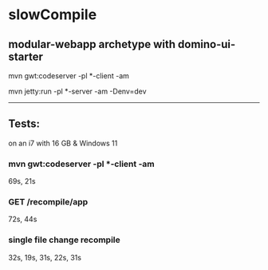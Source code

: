 # slowCompile
## modular-webapp archetype with domino-ui-starter  

  
mvn gwt:codeserver -pl *-client -am  
  
mvn jetty:run -pl *-server -am -Denv=dev  

  ----------  
## Tests:  
on an i7 with 16 GB & Windows 11
### mvn gwt:codeserver -pl *-client -am
69s, 21s
### GET /recompile/app
72s, 44s
### single file change recompile
32s, 19s, 31s, 22s, 31s
  
  
